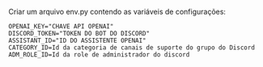 Criar um arquivo env.py contendo as variáveis de configurações:

```
OPENAI_KEY="CHAVE API OPENAI"
DISCORD_TOKEN="TOKEN DO BOT DO DISCORD"
ASSISTANT_ID="ID DO ASSISTENTE OPENAI"
CATEGORY_ID=Id da categoria de canais de suporte do grupo do Discord
ADM_ROLE_ID=Id da role de administrador do discord
```
